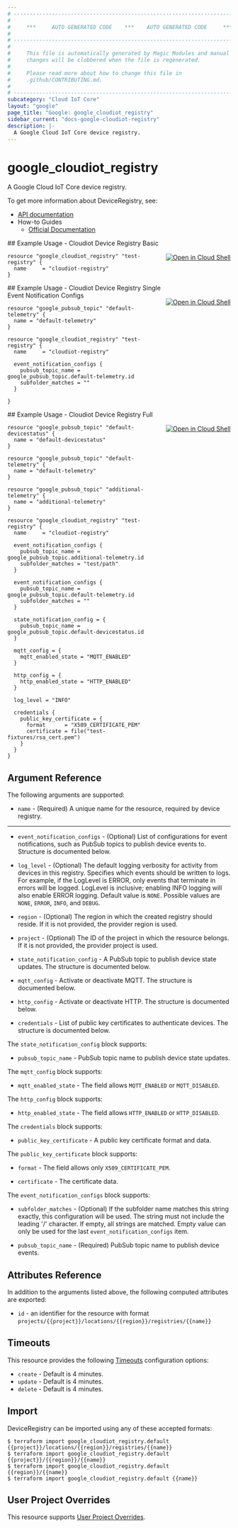 ```yaml
---
# ----------------------------------------------------------------------------
#
#     ***     AUTO GENERATED CODE    ***    AUTO GENERATED CODE     ***
#
# ----------------------------------------------------------------------------
#
#     This file is automatically generated by Magic Modules and manual
#     changes will be clobbered when the file is regenerated.
#
#     Please read more about how to change this file in
#     .github/CONTRIBUTING.md.
#
# ----------------------------------------------------------------------------
subcategory: "Cloud IoT Core"
layout: "google"
page_title: "Google: google_cloudiot_registry"
sidebar_current: "docs-google-cloudiot-registry"
description: |-
  A Google Cloud IoT Core device registry.
---
```


# google\_cloudiot\_registry

A Google Cloud IoT Core device registry.


To get more information about DeviceRegistry, see:

* [API documentation](https://cloud.google.com/iot/docs/reference/cloudiot/rest/)
* How-to Guides
    * [Official Documentation](https://cloud.google.com/iot/docs/)

<div class = "oics-button" style="float: right; margin: 0 0 -15px">
  <a href="https://console.cloud.google.com/cloudshell/open?cloudshell_git_repo=https%3A%2F%2Fgithub.com%2Fterraform-google-modules%2Fdocs-examples.git&cloudshell_working_dir=cloudiot_device_registry_basic&cloudshell_image=gcr.io%2Fgraphite-cloud-shell-images%2Fterraform%3Alatest&open_in_editor=main.tf&cloudshell_print=.%2Fmotd&cloudshell_tutorial=.%2Ftutorial.md" target="_blank">
    <img alt="Open in Cloud Shell" src="//gstatic.com/cloudssh/images/open-btn.svg" style="max-height: 44px; margin: 32px auto; max-width: 100%;">
  </a>
</div>
## Example Usage - Cloudiot Device Registry Basic


```hcl
resource "google_cloudiot_registry" "test-registry" {
  name     = "cloudiot-registry"
}
```
<div class = "oics-button" style="float: right; margin: 0 0 -15px">
  <a href="https://console.cloud.google.com/cloudshell/open?cloudshell_git_repo=https%3A%2F%2Fgithub.com%2Fterraform-google-modules%2Fdocs-examples.git&cloudshell_working_dir=cloudiot_device_registry_single_event_notification_configs&cloudshell_image=gcr.io%2Fgraphite-cloud-shell-images%2Fterraform%3Alatest&open_in_editor=main.tf&cloudshell_print=.%2Fmotd&cloudshell_tutorial=.%2Ftutorial.md" target="_blank">
    <img alt="Open in Cloud Shell" src="//gstatic.com/cloudssh/images/open-btn.svg" style="max-height: 44px; margin: 32px auto; max-width: 100%;">
  </a>
</div>
## Example Usage - Cloudiot Device Registry Single Event Notification Configs


```hcl
resource "google_pubsub_topic" "default-telemetry" {
  name = "default-telemetry"
}

resource "google_cloudiot_registry" "test-registry" {
  name     = "cloudiot-registry"

  event_notification_configs {
    pubsub_topic_name = google_pubsub_topic.default-telemetry.id
    subfolder_matches = ""
  }

}
```
<div class = "oics-button" style="float: right; margin: 0 0 -15px">
  <a href="https://console.cloud.google.com/cloudshell/open?cloudshell_git_repo=https%3A%2F%2Fgithub.com%2Fterraform-google-modules%2Fdocs-examples.git&cloudshell_working_dir=cloudiot_device_registry_full&cloudshell_image=gcr.io%2Fgraphite-cloud-shell-images%2Fterraform%3Alatest&open_in_editor=main.tf&cloudshell_print=.%2Fmotd&cloudshell_tutorial=.%2Ftutorial.md" target="_blank">
    <img alt="Open in Cloud Shell" src="//gstatic.com/cloudssh/images/open-btn.svg" style="max-height: 44px; margin: 32px auto; max-width: 100%;">
  </a>
</div>
## Example Usage - Cloudiot Device Registry Full


```hcl
resource "google_pubsub_topic" "default-devicestatus" {
  name = "default-devicestatus"
}

resource "google_pubsub_topic" "default-telemetry" {
  name = "default-telemetry"
}

resource "google_pubsub_topic" "additional-telemetry" {
  name = "additional-telemetry"
}

resource "google_cloudiot_registry" "test-registry" {
  name     = "cloudiot-registry"

  event_notification_configs {
    pubsub_topic_name = google_pubsub_topic.additional-telemetry.id
    subfolder_matches = "test/path"
  }

  event_notification_configs {
    pubsub_topic_name = google_pubsub_topic.default-telemetry.id
    subfolder_matches = ""
  }

  state_notification_config = {
    pubsub_topic_name = google_pubsub_topic.default-devicestatus.id
  }

  mqtt_config = {
    mqtt_enabled_state = "MQTT_ENABLED"
  }

  http_config = {
    http_enabled_state = "HTTP_ENABLED"
  }

  log_level = "INFO"

  credentials {
    public_key_certificate = {
      format      = "X509_CERTIFICATE_PEM"
      certificate = file("test-fixtures/rsa_cert.pem")
    }
  }
}
```

## Argument Reference

The following arguments are supported:


* `name` -
  (Required)
  A unique name for the resource, required by device registry.


- - -


* `event_notification_configs` -
  (Optional)
  List of configurations for event notifications, such as PubSub topics
  to publish device events to.
  Structure is documented below.

* `log_level` -
  (Optional)
  The default logging verbosity for activity from devices in this
  registry. Specifies which events should be written to logs. For
  example, if the LogLevel is ERROR, only events that terminate in
  errors will be logged. LogLevel is inclusive; enabling INFO logging
  will also enable ERROR logging.
  Default value is `NONE`.
  Possible values are `NONE`, `ERROR`, `INFO`, and `DEBUG`.

* `region` -
  (Optional)
  The region in which the created registry should reside.
  If it is not provided, the provider region is used.

* `project` - (Optional) The ID of the project in which the resource belongs.
    If it is not provided, the provider project is used.


* `state_notification_config` - A PubSub topic to publish device state updates.
  The structure is documented below.

* `mqtt_config` - Activate or deactivate MQTT.
  The structure is documented below.

* `http_config` - Activate or deactivate HTTP.
  The structure is documented below.

* `credentials` - List of public key certificates to authenticate devices.
  The structure is documented below.

The `state_notification_config` block supports:

* `pubsub_topic_name` - PubSub topic name to publish device state updates.

The `mqtt_config` block supports:

* `mqtt_enabled_state` - The field allows `MQTT_ENABLED` or `MQTT_DISABLED`.

The `http_config` block supports:

* `http_enabled_state` - The field allows `HTTP_ENABLED` or `HTTP_DISABLED`.

The `credentials` block supports:

* `public_key_certificate` - A public key certificate format and data.

The `public_key_certificate` block supports:

* `format` - The field allows only `X509_CERTIFICATE_PEM`.

* `certificate` - The certificate data.

The `event_notification_configs` block supports:

* `subfolder_matches` -
  (Optional)
  If the subfolder name matches this string exactly, this
  configuration will be used. The string must not include the
  leading '/' character. If empty, all strings are matched. Empty
  value can only be used for the last `event_notification_configs`
  item.

* `pubsub_topic_name` -
  (Required)
  PubSub topic name to publish device events.

## Attributes Reference

In addition to the arguments listed above, the following computed attributes are exported:

* `id` - an identifier for the resource with format `projects/{{project}}/locations/{{region}}/registries/{{name}}`


## Timeouts

This resource provides the following
[Timeouts](/docs/configuration/resources.html#timeouts) configuration options:

- `create` - Default is 4 minutes.
- `update` - Default is 4 minutes.
- `delete` - Default is 4 minutes.

## Import

DeviceRegistry can be imported using any of these accepted formats:

```
$ terraform import google_cloudiot_registry.default {{project}}/locations/{{region}}/registries/{{name}}
$ terraform import google_cloudiot_registry.default {{project}}/{{region}}/{{name}}
$ terraform import google_cloudiot_registry.default {{region}}/{{name}}
$ terraform import google_cloudiot_registry.default {{name}}
```

## User Project Overrides

This resource supports [User Project Overrides](https://www.terraform.io/docs/providers/google/guides/provider_reference.html#user_project_override).
